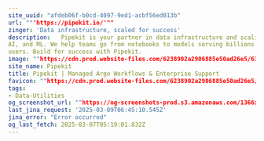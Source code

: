 ```yaml
---
site_uuid: "afdeb06f-b0cd-4097-9ed1-acbf56ed013b"
url: ""'https://pipekit.io/'""
zinger: 'Data infrastructure, scaled for success'
description:   Pipekit is your partner in data infrastructure and scaling for data science,
AI, and ML. We help teams go from notebooks to models serving billions of
users. Build for success with Pipekit.
image: ""https://cdn.prod.website-files.com/6238902a2906885e50ad26e5/63475c8eaff1f70f27e06603_Webclip.png""
site_name: Pipekit
title: Pipekit | Managed Argo Workflows & Enterprise Support
favicon: ""https://cdn.prod.website-files.com/6238902a2906885e50ad26e5/63475c8aaff1f72d11e06602_Favicon.jpg""
tags:
- Data-Utilities
og_screenshot_url: ""https://og-screenshots-prod.s3.amazonaws.com/1366x768/80/false/189470b8cea28249fddcfbed70b1e11ae3b28ebc9c57dfef17c953de39afbdeb.jpeg""
last_jina_request: '2025-03-09T06:45:10.545Z'
jina_error: "Error occurred"
og_last_fetch: 2025-03-07T05:19:01.832Z
---
```


